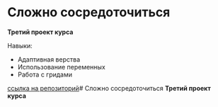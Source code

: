 # Сложно сосредоточиться
**Третий проект курса**

Навыки:
* Адаптивная верства
* Использование переменных
* Работа с гридами

[ссылка на репозиторий](https://github.com/annabarzunova/slozhno-sosredotochitsya.git)# Сложно сосредоточиться
**Третий проект курса**

